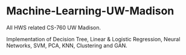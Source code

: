 # Machine-Learning-UW-Madison

All HWS related CS-760 UW Madison. 

Implementation of Decision Tree, Linear & Logistic Regression, Neural Networks, SVM, PCA, KNN, Clustering and GAN.

